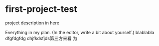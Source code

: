 # first-project-test
project description in here


Everything in my plan. (In the editor, write a bit about yourself.) 
blablabla
dfgfdgfdg
dhjfkdsfjds第三方来看
为